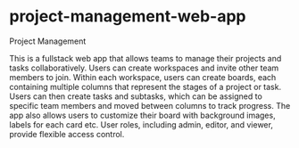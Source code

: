 # project-management-web-app
Project Management

This is a fullstack web app that allows teams to manage their projects and tasks collaboratively. Users can create workspaces and invite other team members to join. Within each workspace, users can create boards, each containing multiple columns that represent the stages of a project or task. Users can then create tasks and subtasks, which can be assigned to specific team members and moved between columns to track progress. The app also allows users to customize their board with background images, labels for each card etc. User roles, including admin, editor, and viewer, provide flexible access control.
